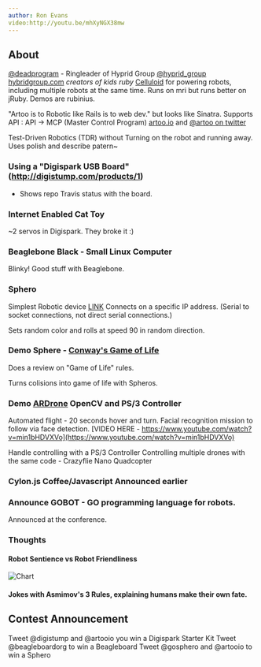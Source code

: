 ```yaml
---
author: Ron Evans
video:http://youtu.be/mhXyNGX38mw
---
```


## About
[@deadprogram](https://twitter.com/deadprogram) - Ringleader of  Hyprid Group [@hyprid_group](https://twitter.com/hybrid_group)
[hybridgroup.com](http://hybridgroup.com/)
_creators of kids ruby_
[Celluloid](http://en.wikipedia.org/wiki/Celluloid) for powering robots, including multiple robots at the same time.
Runs on mri but runs better on jRuby.  Demos are rubinius.

"Artoo is to Robotic like Rails is to web dev." but looks like Sinatra.
Supports API : API -> MCP (Master Control Program)
[artoo.io](http://artoo.io) and [@artoo on twitter](https://twitter.com/artooio)

Test-Driven Robotics (TDR) without Turning on the robot and running away.
Uses polish and describe patern~

### Using a "Digispark USB Board" (http://digistump.com/products/1)
* Shows repo Travis status with the board.

### Internet Enabled Cat Toy
~2 servos in Digispark.  They broke it :)

### Beaglebone Black - Small Linux Computer
Blinky!  Good stuff with Beaglebone.

### Sphero
Simplest Robotic device [LINK](http://www.gosphero.com/)
Connects on a specific IP address.  (Serial to socket connections, not direct serial connections.)

Sets random color and rolls at speed 90 in random direction.

### Demo Sphere - [Conway's Game of Life](http://en.wikipedia.org/wiki/Conway's_Game_of_Life)
Does a review on "Game of Life" rules.

Turns colisions into game of life with Spheros.

### Demo [ARDrone](http://en.wikipedia.org/wiki/Parrot_AR.Drone) OpenCV and PS/3 Controller
Automated flight - 20 seconds hover and turn.
Facial recognition mission to follow via face detection. [VIDEO HERE - https://www.youtube.com/watch?v=min1bHDVXVo](https://www.youtube.com/watch?v=min1bHDVXVo)

Handle controlling with a PS/3 Controller
Controlling multiple drones with the same code - Crazyflie Nano Quadcopter

### Cylon.js Coffee/Javascript Announced earlier

### Announce GOBOT - GO programming language for robots.
Announced at the conference.

### Thoughts

#### Robot Sentience vs Robot Friendliness

![Chart](img/chart.jpg "Chart")

#### Jokes with Asmimov's 3 Rules, explaining humans make their own fate.

Contest Announcement
-----------------
Tweet @digistump and @artooio you win a Digispark Starter Kit
Tweet @beagleboardorg to win a Beagleboard
Tweet @gosphero and @artooio to win a Sphero
